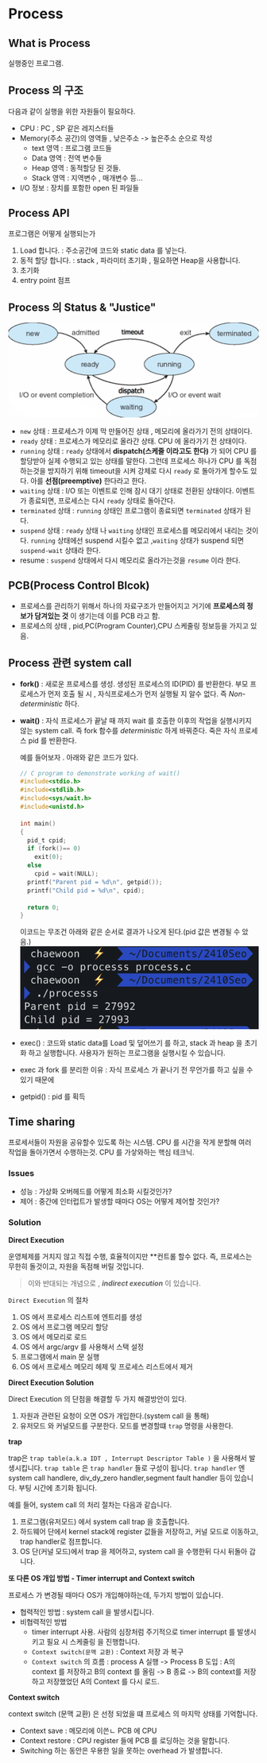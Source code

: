 # Process
## What is Process 
실행중인 프로그램.
## Process 의 구조
다음과 같이 실행을 위한 자원들이 필요하다.
  - CPU : PC , SP 같은 레지스터들
  - Memory(주소 공간)의 영역들 , 낮은주소 -> 높은주소 순으로 작성
    - text 영역 : 프로그램 코드들
    - Data 영역 : 전역 변수들
    - Heap 영역 : 동적할당 된 것들.
    - Stack 영역 : 지역변수 , 매개변수 등...
  - I/O 정보 : 장치를 포함한 open 된 파일들
## Process API
프로그램은 어떻게 실행되는가 
  1. Load 합니다. : 주소공간에 코드와 static data 를 넣는다.
  2. 동적 할당 합니다. : stack , 파라미터 초기화 , 필요하면 Heap을 사용합니다.
  3. 초기화
  4. entry point 점프
## Process 의 Status & "Justice"
<img src="../images/4.png">
  
  - `new` 상태 : 프로세스가 이제 막 만들어진 상태 , 메모리에 올라가기 전의 상태이다.
  - `ready` 상태 : 프로세스가 메모리로 올라간 상태. CPU 에 올라가기 전 상태이다.
  - `running` 상태 : `ready` 상태에서 **dispatch(스케줄 이라고도 한다)** 가 되어 CPU 를 할당받아 실제 수행되고 있는 상태를 말한다. 그런데 프로세스 하나가 CPU 를 독점하는것을 방지하기 위해 timeout을 시켜 강제로 다시 `ready` 로 돌아가게 할수도 있다. 아를 **선점(preemptive)** 한다라고 한다.
  - `waiting` 상태 : I/O 또는 이벤트로 인해 잠시 대기 상태로 전환된 상태이다. 이벤트가 종료되면, 프로세스는 다시 `ready` 상태로 돌아간다.
  - `terminated` 상태 : `running` 상태인 프로그램이 종료되면 `terminated` 상태가 된다.
  - `suspend` 상태 : `ready` 상태 나  `waiting` 상태인 프로세스를 메모리에서 내리는 것이다. `running` 상태에선 suspend 시킬수 없고 ,`waiting` 상태가 suspend 되면 `suspend-wait` 상태라 한다.
  - resume : `suspend` 상태에서 다시 메모리로 올라가는것을 `resume` 이라 한다.

## PCB(Process Control Blcok)
  - 프로세스를 관리하기 위해서 하나의 자료구조가 만들어지고 거기에 **프로세스의 정보가 담겨있는 것** 이 생기는데 이를 PCB 라고 함.
  - 프로세스의 상태 , pid,PC(Program Counter),CPU 스케줄링 정보등을 가지고 있음.
## Process 관련 system call 
  - **fork()** : 새로운 프로세스를 생성. 생성된 프로세스의 ID(PID) 를 반환한다. 부모 프로세스가 먼저 호출 될 시 , 자식프로세스가 먼저 실행될 지 알수 없다. 즉 *Non-deterministic* 하다.
  - **wait()** : 자식 프로세스가 끝날 때 까지 wait 를 호출한 이후의 작업을 실행시키지 않는 system call. 즉 fork 함수를 *deterministic* 하게 바꿔준다. 죽은 자식 프로세스 pid 를 반환한다.

      예를 들어보자 . 아래와 같은 코드가 있다.
      ```C
      // C program to demonstrate working of wait()
      #include<stdio.h>
      #include<stdlib.h>
      #include<sys/wait.h>
      #include<unistd.h>

      int main()
      {
        pid_t cpid;
        if (fork()== 0)
          exit(0);		 
        else
          cpid = wait(NULL);
        printf("Parent pid = %d\n", getpid());
        printf("Child pid = %d\n", cpid);

        return 0;
      }
      ```
      이코드는 무조건 아래와 같은 순서로 결과가 나오게 된다.(pid 값은 변경될 수 았음.)
       <img src="./../images/5.png">
  - exec() : 코드와 static data를 Load 및 덮어쓰기 를 하고, stack 과 heap 을 초기화 하고 실행합니다. 사용자가 원하는 프로그램을 실행시킬 수 있습니다.
  - exec 과 fork 를 분리한 이유 : 자식 프로세스 가 끝나기 전 무언가를 하고 싶을 수 있기 때문에 
  - getpid() : pid 를 획득

## Time sharing 

프로세서들이 자원을 공유할수 있도록 하는 시스템. CPU 를 시간을 작게 분할해 여러 작업을 돌아가면서 수행하는것. CPU 를 가샇와하는 핵심 테크닉.


### Issues
  - 성능 : 가상화 오버헤드를 어떻게 최소화 시킬것인가?
  - 제어 : 중간에 인터럽트가 발생할 때마다 OS는 어떻게 제어할 것인가?

### Solution

  **Direct Execution**

  운영체제를 거치지 않고 직접 수행, 효율적이지만 **컨트롤 할수 없다. 즉, 프로세스는 무한히 돌것이고, 자원을 독점해 버릴 것입니다.

  > 이와 반대되는 개념으로 , ***indirect execution*** 이 있습니다.

  `Direct Execution` 의 절차 

1. OS 에서 프로세스 리스트에 엔트리를 생성
2. OS 에서 프로그램 메모리 할당
3. OS 에서 메모리로 로드
4. OS 에서 argc/argv 를 사용해서 스택 설정
5. 프로그램에서 main 문 실행 
6. OS 에서 프로세스 메모리 헤제 및 프로세스 리스트에서 제거

**Direct Execution Solution**

Direct Execution 의 단점을 해결할 두 가지 해결방안이 있다.

1. 자원과 관련된 요청이 오면 OS가 개입한다.(system call 을 통해)
2. 유저모드 와 커널모드를 구분한다. 모드를 변경할떄 `trap` 명령을 사용한다.

**trap**

trap은 `trap table(a.k.a IDT , Interrupt Descriptor Table )` 을 사용해서 발생시킵니다.
`trap table` 은 `trap handler` 들로 구성이 됩니다.  `trap handler` 엔 system call handlere, div_dy_zero handler,segment fault handler 등이 있습니다. 부팅 시간에 초기화 됩니다.

예를 들어, system call 의 처리 절차는 다음과 같습니다.

1. 프로그램(유저모드) 에서 system call trap 을 호출합니다.
2. 하드웨어 단에서 kernel stack에 register 값들을 저장하고, 커널 모드로 이동하고, trap handler로 점프합니다.
3. OS 단(커널 모드)에서 trap 을 제어하고, system call 을 수행한뒤 다시 뒤돌아 갑니다.

**또 다른 OS 개입 방법 - Timer interrupt and Context switch**

프로세스 가 변경될 때마다 OS가 개입해야하는데, 두가지 방법이 있습니다.

- 협력적인 방법 : system call 을 발생시킵니다.
- 비협력적인 방법
  - timer interrupt 사용. 사람의 심장처럼 주기적으로 timer interrupt 를 발생시키고 필요 시 스케줄링 을 진행합니다.
  - `Context switch(문맥 교환)` : Context 저장 과 복구
  - `Context switch` 의 흐름 : process A 실행 -> Process B 도입 : A의 context 를 저장하고 B의 context 를 올림 -> B 종료 -> B의 context를 저장하고 저장했었던 A의 Context 를 다시 로드.

**Context switch**

context switch  (문맥 교환) 은 선정 되었을 떄 프로세스 의 마지막 상태를 기억합니다.
-  Context save : 메모리에 이쓴ㄴ PCB 에 CPU
-  Context restore : CPU register 들에 PCB 를 로딩하는 것을 말합니다.
-  Switching 하는 동안은 우용한 일을 못하는 overhead 가 발생합니다.